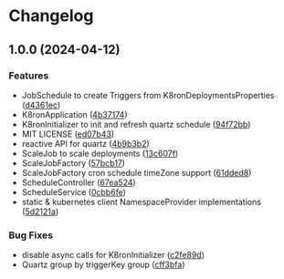 # Changelog

## 1.0.0 (2024-04-12)


### Features

* JobSchedule to create Triggers from K8ronDeploymentsProperties ([d4361ec](https://github.com/boolivar/k8ron/commit/d4361ec4bf45db0eb2196cf8a2dd796f2097b5cd))
* K8ronApplication ([4b37174](https://github.com/boolivar/k8ron/commit/4b3717458c87be8fb52868e2f4da0ba126f5c1cf))
* K8ronInitializer to init and refresh quartz schedule ([94f72bb](https://github.com/boolivar/k8ron/commit/94f72bbc9a5e72c8b3432720723aa225a1f3608c))
* MIT LICENSE ([ed07b43](https://github.com/boolivar/k8ron/commit/ed07b43dd2df6ca68d9e45f8941cca0dd40988ba))
* reactive API for quartz ([4b9b3b2](https://github.com/boolivar/k8ron/commit/4b9b3b2602946a344327b797bb243497f93a7c22))
* ScaleJob to scale deployments ([13c607f](https://github.com/boolivar/k8ron/commit/13c607f31b7099e70bb1a4853634bb17cb6140db))
* ScaleJobFactory ([57bcb17](https://github.com/boolivar/k8ron/commit/57bcb174cb6647a4ab4676ff9b24d334df4e8742))
* ScaleJobFactory cron schedule timeZone support ([61dded8](https://github.com/boolivar/k8ron/commit/61dded8bfd6d5f292575d5466290d6c4dff67be9))
* ScheduleController ([67ea524](https://github.com/boolivar/k8ron/commit/67ea524928ddd3e7a378f77d948871ea3b06f922))
* ScheduleService ([0cbb6fe](https://github.com/boolivar/k8ron/commit/0cbb6fef447c8a95cbba3489dc0a8bcdbd8c7bd1))
* static & kubernetes client NamespaceProvider implementations ([5d2121a](https://github.com/boolivar/k8ron/commit/5d2121ac2c2ffff172a5497fb9cc48ec4d9eb66e))


### Bug Fixes

* disable async calls for K8ronInitializer ([c2fe89d](https://github.com/boolivar/k8ron/commit/c2fe89d69ac694208d23a6a1daf6b5b5c53a1c75))
* Quartz group by triggerKey group ([cff3bfa](https://github.com/boolivar/k8ron/commit/cff3bfab5f4b9af3a8545846ae504f10384305be))
